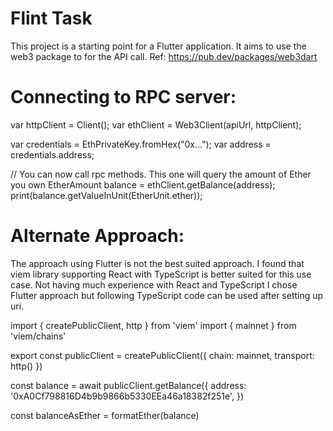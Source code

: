 # Flint Task

This project is a starting point for a Flutter application.
It aims to use the web3 package to for the API call.
Ref: https://pub.dev/packages/web3dart

# Connecting to RPC server:

var httpClient = Client();
var ethClient = Web3Client(apiUrl, httpClient);

var credentials = EthPrivateKey.fromHex("0x...");
var address = credentials.address;

// You can now call rpc methods. This one will query the amount of Ether you own
EtherAmount balance = ethClient.getBalance(address);
print(balance.getValueInUnit(EtherUnit.ether));

# Alternate Approach:
The approach using Flutter is not the best suited approach. I found that viem library supporting React with TypeScript is better suited for this use case.
Not having much experience with React and TypeScript I chose Flutter approach but following TypeScript code can be used after setting up uri. 

import { createPublicClient, http } from 'viem'
import { mainnet } from 'viem/chains'

export const publicClient = createPublicClient({
  chain: mainnet,
  transport: http()
})

const balance = await publicClient.getBalance({
  address: '0xA0Cf798816D4b9b9866b5330EEa46a18382f251e', 
})

const balanceAsEther = formatEther(balance) 
